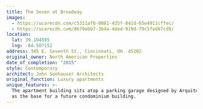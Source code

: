 ```yaml
---
title: The Seven at Broadway
images:
  - https://ucarecdn.com/c5311af8-0081-435f-841d-65e4911cffec/
  - https://ucarecdn.com/8679ebb7-3b4a-4ded-919d-79c5fad67cd9/
location:
  lat: 39.104595
  lng: -84.507152
address: 345 E. Seventh St., Cincinnati, OH  45202
original_owner: North American Properties
date_of_completion: "2015"
style: Contemporary
architect: John Senhauser Architects
original_function: Luxury apartments
unique_features: >-
  The apartment building sits atop a parking garage designed by Arquitectonica
  as the base for a future condominium building.
---
```

